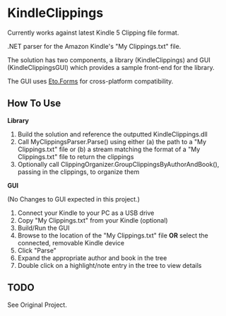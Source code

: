KindleClippings
===============

Currently works against latest Kindle 5 Clipping file format.

.NET parser for the Amazon Kindle's "My Clippings.txt" file.

The solution has two components, a library (KindleClippings) and GUI (KindleClippingsGUI) which provides a sample front-end for the library.

The GUI uses [Eto.Forms](https://github.com/picoe/Eto) for cross-platform compatibility.

How To Use
----------

__Library__


1. Build the solution and reference the outputted KindleClippings.dll
2. Call MyClippingsParser.Parse() using either (a) the path to a "My Clippings.txt" file or (b) a stream matching the format of a "My Clippings.txt" file to return the clippings
3. Optionally call ClippingOrganizer.GroupClippingsByAuthorAndBook(), passing in the clippings, to organize them

__GUI__

(No Changes to GUI expected in this project.)

1. Connect your Kindle to your PC as a USB drive
1. Copy "My Clippings.txt" from your Kindle (optional)
2. Build/Run the GUI
3. Browse to the location of the "My Clippings.txt" file __OR__ select the connected, removable Kindle device
4. Click "Parse"
5. Expand the appropriate author and book in the tree
6. Double click on a highlight/note entry in the tree to view details


TODO
----

See Original Project.